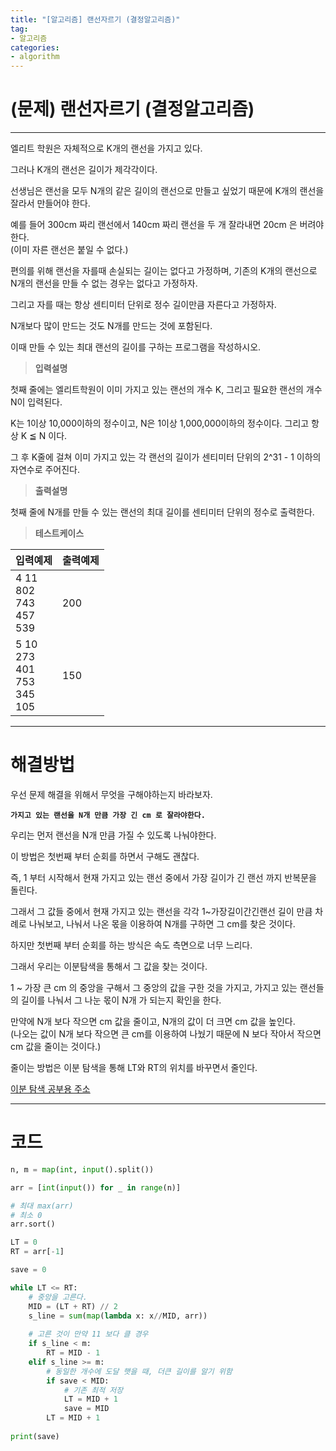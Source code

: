 ```yaml
---
title: "[알고리즘] 랜선자르기 (결정알고리즘)"
tag:
- 알고리즘
categories:
- algorithm
---
```


# (문제) 랜선자르기 (결정알고리즘)
---

엘리트 학원은 자체적으로 K개의 랜선을 가지고 있다.

그러나 K개의 랜선은 길이가 제각각이다.

선생님은 랜선을 모두 N개의 같은 길이의 랜선으로 만들고 싶었기 때문에 K개의 랜선을 잘라서 만들어야 한다.

예를 들어 300cm 짜리 랜선에서 140cm 짜리 랜선을 두 개 잘라내면 20cm 은 버려야 한다.<br>(이미 자른 랜선은 붙일 수 없다.)

편의를 위해 랜선을 자를때 손실되는 길이는 없다고 가정하며, 기존의 K개의 랜선으로 N개의 랜선을 만들 수 없는 경우는 없다고 가정하자.

그리고 자를 때는 항상 센티미터 단위로 정수 길이만큼 자른다고 가정하자.

N개보다 많이 만드는 것도 N개를 만드는 것에 포함된다.

이때 만들 수 있는 최대 랜선의 길이를 구하는 프로그램을 작성하시오.


> **입력설명**

첫째 줄에는 엘리트학원이 이미 가지고 있는 랜선의 개수 K, 그리고 필요한 랜선의 개수 N이 입력된다.

K는 1이상 10,000이하의 정수이고, N은 1이상 1,000,000이하의 정수이다. 그리고 항상 K ≦ N 이다.

그 후 K줄에 걸쳐 이미 가지고 있는 각 랜선의 길이가 센티미터 단위의 2^31 - 1 이하의 자연수로 주어진다.

> **출력설명**

첫째 줄에 N개를 만들 수 있는 랜선의 최대 길이를 센티미터 단위의 정수로 출력한다.

> **테스트케이스**
 

| 입력예제 | 출력예제 |
| -------- | -------- | 
| 4 11<br>802<br>743<br>457<br>539 | 200 | 
| 5 10<br>273<br>401<br>753<br>345<br>105 | 150 | 

---
# 해결방법

우선 문제 해결을 위해서 무엇을 구해야하는지 바라보자.

**`가지고 있는 랜선을 N개 만큼 가장 긴 cm 로 잘라야한다.`**

우리는 먼저 랜선을 N개 만큼 가질 수 있도록 나눠야한다.

이 방법은 첫번째 부터 순회를 하면서 구해도 괜찮다.

즉, 1 부터 시작해서 현재 가지고 있는 랜선 중에서 가장 길이가 긴 랜선 까지 반복문을 돌린다.

그래서 그 값들 중에서 현재 가지고 있는 랜선을 각각 1~가장길이간긴랜선 길이 만큼 차례로 나눠보고, 나눠서 나온 몫을 이용하여 N개를 구하면 그 cm를 찾은 것이다.

하지만 첫번째 부터 순회를 하는 방식은 속도 측면으로 너무 느리다.

그래서 우리는 이분탐색을 통해서 그 값을 찾는 것이다.

1 ~ 가장 큰 cm 의 중앙을 구해서 그 중앙의 값을 구한 것을 가지고, 가지고 있는 랜선들의 길이를 나눠서 그 나눈 몫이 N개 가 되는지 확인을 한다.

만약에 N개 보다 작으면 cm 값을 줄이고, N개의 값이 더 크면 cm 값을 높인다.<br>
(나오는 값이 N개 보다 작으면 큰 cm를 이용하여 나눴기 때문에 N 보다 작아서 작으면 cm 값을 줄이는 것이다.)

줄이는 방법은 이분 탐색을 통해 LT와 RT의 위치를 바꾸면서 줄인다.

[이분 탐색 공부용 주소](http://cwadven.github.io/algorithm/binary-search/)

---
# 코드
```python
n, m = map(int, input().split())

arr = [int(input()) for _ in range(n)]

# 최대 max(arr)
# 최소 0
arr.sort()

LT = 0
RT = arr[-1]

save = 0

while LT <= RT:
    # 중앙을 고른다.
    MID = (LT + RT) // 2
    s_line = sum(map(lambda x: x//MID, arr))
          
    # 고른 것이 만약 11 보다 클 경우
    if s_line < m:
        RT = MID - 1
    elif s_line >= m:
        # 동일한 개수에 도달 햇을 때, 더큰 길이를 알기 위함
        if save < MID:
            # 기존 최적 저장
            LT = MID + 1
            save = MID
        LT = MID + 1
        
print(save)
```
